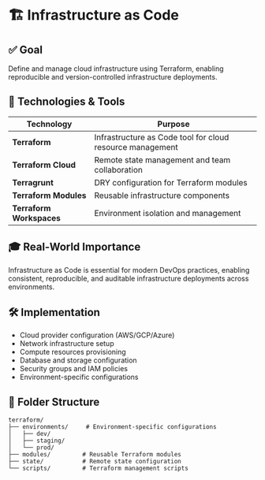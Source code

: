 # 🏗️ Infrastructure as Code

## ✅ Goal
Define and manage cloud infrastructure using Terraform, enabling reproducible and version-controlled infrastructure deployments.

## 🧰 Technologies & Tools

| Technology | Purpose |
|------------|---------|
| **Terraform** | Infrastructure as Code tool for cloud resource management |
| **Terraform Cloud** | Remote state management and team collaboration |
| **Terragrunt** | DRY configuration for Terraform modules |
| **Terraform Modules** | Reusable infrastructure components |
| **Terraform Workspaces** | Environment isolation and management |

## 🎓 Real-World Importance
Infrastructure as Code is essential for modern DevOps practices, enabling consistent, reproducible, and auditable infrastructure deployments across environments.

## 🛠️ Implementation
- Cloud provider configuration (AWS/GCP/Azure)
- Network infrastructure setup
- Compute resources provisioning
- Database and storage configuration
- Security groups and IAM policies
- Environment-specific configurations

## 📂 Folder Structure
```
terraform/
├── environments/     # Environment-specific configurations
│   ├── dev/
│   ├── staging/
│   └── prod/
├── modules/         # Reusable Terraform modules
├── state/           # Remote state configuration
└── scripts/         # Terraform management scripts
``` 